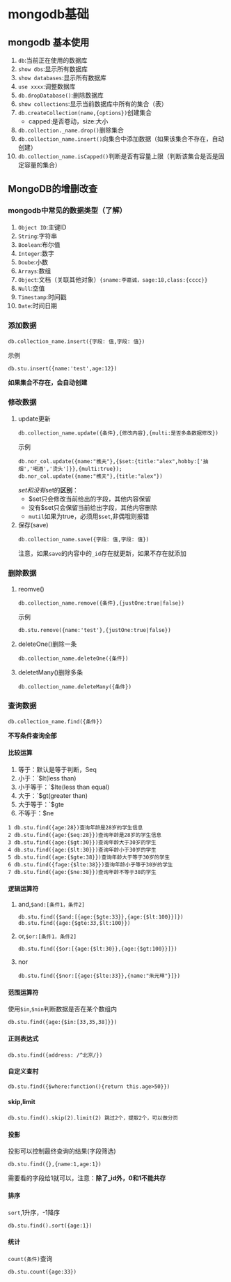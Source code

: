 # mongodb基础

## mongodb 基本使用
1. `db`:当前正在使用的数据库
2. `show dbs`:显示所有数据库
3. `show databases`:显示所有数据库
4. `use xxxx`:调整数据库
5. `db.dropDatabase()`:删除数据库
6. `show collections`:显示当前数据库中所有的集合（表）
7. `db.createCollection(name,{options})`创建集合
   - capped:是否卷动，size:大小
8. `db.collection._name.drop()`删除集合
9. `db.collection_name.insert()`向集合中添加数据（如果该集合不存在，自动创建）
10. `db.collection_name.isCapped()`判断是否有容量上限（判断该集合是否是固定容量的集合）

## MongoDB的增删改查

### mongodb中常见的数据类型（了解）
1. `Object ID`:主键ID
2. `String`:字符串
3. `Boolean`:布尔值
4. `Integer`:数字
5. `Doube`:小数
6. `Arrays`:数组
7. `Object`:文档（关联其他对象）`{sname:李嘉诚，sage:18,class:{cccc}}`
8. `Null`:空值
9. `Timestamp`:时间戳
10. `Date`:时间日期



### 添加数据
```
db.collection_name.insert({字段: 值,字段: 值})
```
示例
```
db.stu.insert({name:'test',age:12})
```
**如果集合不存在，会自动创建**
### 修改数据
1. update更新
    ```
    db.collection_name.update({条件},{修改内容},{multi:是否多条数据修改})
    ```
    示例 
    ```
    db.nor_col.update({name:"樵夫"},{$set:{title:"alex",hobby:['抽烟','喝酒','烫头']}},{multi:true});
    db.nor_col.update({name:"樵夫"},{title:"alex"})
    ```
    $set和没有$set的**区别**：
    - $set只会修改当前给出的字段，其他内容保留  
    - 没有$set只会保留当前给出字段，其他内容删除
    - `mutil`如果为true，必须用`$set`,非偶哦则报错
2. 保存(save)
    ```
    db.collection_name.save({字段: 值,字段: 值})
    ```
    注意，如果`save`的内容中的`_id`存在就更新，如果不存在就添加
### 删除数据
1. reomve()
    ```
    db.collection_name.remove({条件},{justOne:true|false})
    ```
    示例
    ```
    db.stu.remove({name:'test'},{justOne:true|false})
    ```
2. deleteOne()删除一条
    ```
    db.collection_name.deleteOne({条件})
    ```
3. deletetMany()删除多条
    ```
    db.collection_name.deleteMany({条件})
    ```
### 查询数据
```
db.collection_name.find({条件})
```
**不写条件查询全部**
#### 比较运算
1. 等于：默认是等于判断，Seq
2. 小于：`$lt(less than)
3. 小于等于：`$lte(less than equal)
4. 大于：`$gt(greater than)
5. 大于等于：`$gte
6. 不等于：$ne
```
1 db.stu.find({age:28})查询年龄是28岁的学生信息
2 db.stu.find({age:{$eq:28}})查询年龄是28岁的学生信息
3 db.stu.find({age:{$gt:30}})查询年龄大于30岁的学生
4 db.stu.find({age:{$lt:30}})查询年龄小于30岁的学生
5 db.stu.find({age:{$gte:38}})查询年龄大于等于30岁的学生
6 db.stu.find({fage:{$lte:38}})查询年龄小于等于30岁的学生
7 db.stu.find({age:{$ne:38}})查询年龄不等于38的学生
```
#### 逻辑运算符
1. and,`$and:[条件1，条件2]`
    ```
    db.stu.find({$and:[{age:{$gte:33}},{age:{$lt:100}}]})
    db.stu.find({age:{$gte:33,$lt:100}})
    ```
2. or,`$or:[条件1，条件2]`
    ```
    db.stu.find({$or:[{age:{$lt:30}},{age:{$gt:100}}]})
    ```
3. nor
    ```
    db.stu.find({$nor:[{age:{$lte:33}},{name:"朱元璋"}]})
    ```
#### 范围运算符
使用`$in`,`$nin`判断数据是否在某个数组内
```
db.stu.find({age:{$in:[33,35,38]}})
```

#### 正则表达式
```
db.stu.find({address: /^北京/})
```
#### 自定义查村
```
db.stu.find({$where:function(){return this.age>50}})
```
#### skip,limit
```
db.stu.find().skip(2).limit(2) 跳过2个，提取2个，可以做分页
```

#### 投影
投影可以控制最终查询的结果(字段筛选)
```
db.stu.find({},{name:1,age:1})
```
需要看的字段给1就可以，注意：**除了_id外，0和1不能共存**
#### 排序
`sort`,1升序，-1降序
```
db.stu.find().sort({age:1})
```
#### 统计
`count(条件)`查询
```
db.stu.count({age:33})
```
